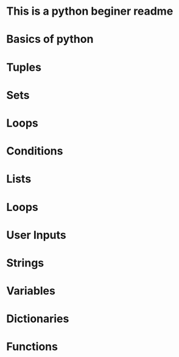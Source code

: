 # This is a python beginer readme 
# Basics of python
# Tuples
# Sets
# Loops
# Conditions
# Lists
# Loops
# User Inputs
# Strings
# Variables
# Dictionaries
# Functions
